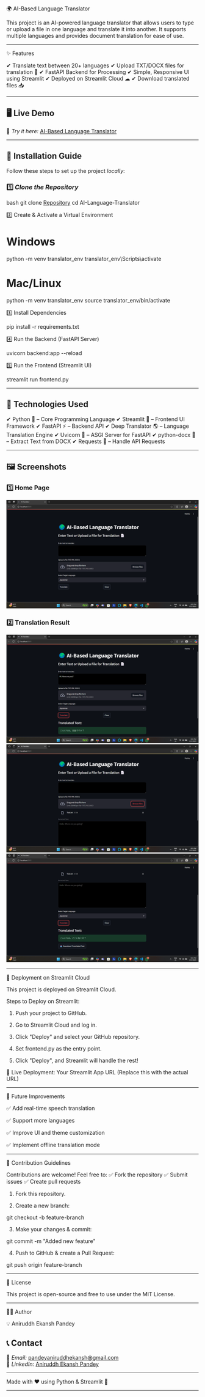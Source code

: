 🌍 AI-Based Language Translator

This project is an AI-powered language translator that allows users to type or upload a file in one language and translate it into another. It supports multiple languages and provides document translation for ease of use.

---

✨ Features

✔ Translate text between 20+ languages
✔ Upload TXT/DOCX files for translation 📄
✔ FastAPI Backend for Processing
✔ Simple, Responsive UI using Streamlit
✔ Deployed on Streamlit Cloud ☁
✔ Download translated files 📥

---

## 🖥 Live Demo

🔗 _Try it here:_ [AI-Based Language Translator](https://ai-language-translator-gmknsdinptzxxeycfyhevv.streamlit.app/)

---

## 🚀 Installation Guide

Follow these steps to set up the project _locally_:

### 1️⃣ _Clone the Repository_

bash
git clone [Repository](https://github.com/ANIRUDDH-EKANSH-PANDEY/AI-Language-Translator.git)
cd AI-Language-Translator

2️⃣ Create & Activate a Virtual Environment

# Windows

python -m venv translator_env
translator_env\Scripts\activate

# Mac/Linux

python -m venv translator_env
source translator_env/bin/activate

3️⃣ Install Dependencies

pip install -r requirements.txt

4️⃣ Run the Backend (FastAPI Server)

uvicorn backend:app --reload

5️⃣ Run the Frontend (Streamlit UI)

streamlit run frontend.py

---

## 📌 Technologies Used

✔ Python 🐍 – Core Programming Language
✔ Streamlit 🎨 – Frontend UI Framework
✔ FastAPI ⚡ – Backend API
✔ Deep Translator 🌎 – Language Translation Engine
✔ Uvicorn 🚀 – ASGI Server for FastAPI
✔ python-docx 📝 – Extract Text from DOCX
✔ Requests 🔗 – Handle API Requests

---

## 🖼 Screenshots

### 1️⃣ Home Page

![Home Page](screenshots/Home_Page.png)

### 2️⃣ Translation Result

![Translation Result](screenshots/Text_Result.png)
![Translation Result](screenshots/File_Text_Extract.png)
![Translation Result](screenshots/File_Text_Translate.png)

---

🚀 Deployment on Streamlit Cloud

This project is deployed on Streamlit Cloud.

Steps to Deploy on Streamlit:

1. Push your project to GitHub.

2. Go to Streamlit Cloud and log in.

3. Click "Deploy" and select your GitHub repository.

4. Set frontend.py as the entry point.

5. Click "Deploy", and Streamlit will handle the rest!

🔗 Live Deployment: Your Streamlit App URL (Replace this with the actual URL)

---

🎯 Future Improvements

✅ Add real-time speech translation

✅ Support more languages

✅ Improve UI and theme customization

✅ Implement offline translation mode

---

🤝 Contribution Guidelines

Contributions are welcome! Feel free to:
✅ Fork the repository
✅ Submit issues
✅ Create pull requests

1. Fork this repository.

2. Create a new branch:

git checkout -b feature-branch

3. Make your changes & commit:

git commit -m "Added new feature"

4. Push to GitHub & create a Pull Request:

git push origin feature-branch

---

📜 License

This project is open-source and free to use under the MIT License.

---

👨‍💻 Author

💡 Aniruddh Ekansh Pandey

## 📞 Contact

📧 _Email:_ [pandeyaniruddhekansh@gmail.com](mailto:pandeyaniruddhekansh@gmail.com)  
🔗 _LinkedIn:_ [Aniruddh Ekansh Pandey](https://www.linkedin.com/in/aniruddh-ekansh-pandey-447904258)

---

Made with ❤ using Python & Streamlit 🚀

---

